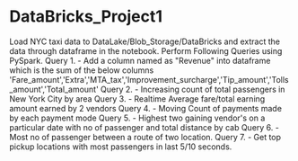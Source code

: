 # DataBricks_Project1
Load NYC taxi data to DataLake/Blob_Storage/DataBricks and extract the data through dataframe in the notebook. Perform Following Queries using PySpark.  Query 1. - Add a column named as "Revenue" into dataframe which is the sum of the below columns 'Fare_amount','Extra','MTA_tax','Improvement_surcharge','Tip_amount','Tolls_amount','Total_amount'  Query 2. - Increasing count of total passengers in New York City by area  Query 3. - Realtime Average fare/total earning amount earned by 2 vendors  Query 4. - Moving Count of payments made by each payment mode  Query 5. - Highest two gaining vendor's on a particular date with no of passenger and total distance by cab  Query 6. - Most no of passenger between a route of two location.  Query 7. - Get top pickup locations with most passengers in last 5/10 seconds.
